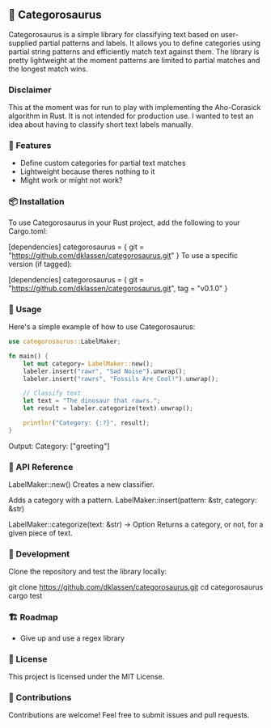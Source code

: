 ## 🦖 Categorosaurus

Categorosaurus is a simple library for classifying text based on user-supplied partial patterns and labels. It allows you to define categories using partial string patterns and efficiently match text against them. The library is pretty lightweight at the moment patterns are limited to partial matches and the longest match wins.

### Disclaimer
This at the moment was for run to play with implementing the Aho-Corasick algorithm in Rust. It is not intended for production use. I wanted to test an idea about having to classify short text labels manually.

### 🚀 Features

- Define custom categories for partial text matches
- Lightweight because theres nothing to it
- Might work or might not work?

### 📦 Installation

To use Categorosaurus in your Rust project, add the following to your Cargo.toml:

[dependencies]
categorosaurus = { git = "https://github.com/dklassen/categorosaurus.git" }
To use a specific version (if tagged):

[dependencies]
categorosaurus = { git = "https://github.com/dklassen/categorosaurus.git", tag = "v0.1.0" }

### 📝 Usage

Here's a simple example of how to use Categorosaurus:

```rust
use categorosaurus::LabelMaker;

fn main() {
    let mut category= LabelMaker::new();
    labeler.insert("rawr", "Sad Noise").unwrap();
    labeler.insert("rawrs", "Fossils Are Cool!").unwrap();

    // Classify text
    let text = "The dinosaur that rawrs.";
    let result = labeler.categorize(text).unwrap();

    println!("Category: {:?}", result);
}
```

Output:
Category: ["greeting"]

### 📖 API Reference

LabelMaker::new()
Creates a new classifier.

Adds a category with a pattern.
LabelMaker::insert(pattern: &str, category: &str)

LabelMaker::categorize(text: &str) -> Option<String>
Returns a category, or not, for a given piece of text.

### 🔧 Development

Clone the repository and test the library locally:

git clone https://github.com/dklassen/categorosaurus.git
cd categorosaurus
cargo test

### 🏗 Roadmap

-  Give up and use a regex library

### 📜 License

This project is licensed under the MIT License.

### 🙌 Contributions

Contributions are welcome! Feel free to submit issues and pull requests.


